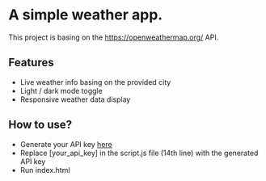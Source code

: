 # A simple weather app.

This project is basing on the https://openweathermap.org/ API.


## Features

- Live weather info basing on the provided city
- Light / dark mode toggle
- Responsive weather data display


## How to use?

- Generate your API key [here](https://openweathermap.org/api)
- Replace [your_api_key] in the script.js file (14th line) with the generated API key
- Run index.html
